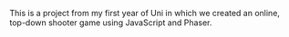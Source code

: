 This is a project from my first year of Uni in which we created an online, top-down shooter game using JavaScript and Phaser. 
